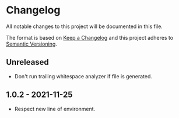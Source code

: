 # Changelog

All notable changes to this project will be documented in this file.

The format is based on [Keep a Changelog](http://keepachangelog.com/)
and this project adheres to [Semantic Versioning](http://semver.org/).

## Unreleased

- Don't run trailing whitespace analyzer if file is generated.

## 1.0.2 - 2021-11-25

- Respect new line of environment.
